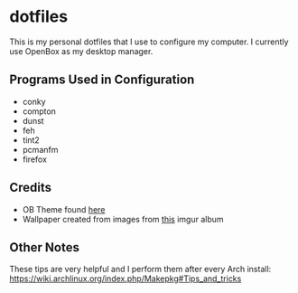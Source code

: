 # dotfiles

This is my personal dotfiles that I use to configure my computer.  I currently use OpenBox as my desktop manager.

## Programs Used in Configuration

- conky
- compton
- dunst
- feh
- tint2
- pcmanfm
- firefox

## Credits

- OB Theme found [here](https://www.opendesktop.org/p/1017849/)
- Wallpaper created from images from [this](https://imgur.com/gallery/pzPmU) imgur album

## Other Notes

These tips are very helpful and I perform them after every Arch install: https://wiki.archlinux.org/index.php/Makepkg#Tips_and_tricks